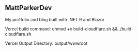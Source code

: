 ## MattParkerDev

My portfolio and blog built with .NET 9 and Blazor

Vercel build command: chmod +x build-cloudflare.sh && ./build-cloudflare.sh

Vercel Output Directory: output/wwwroot

